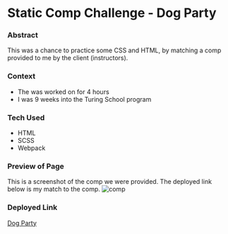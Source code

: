 # Static Comp Challenge - Dog Party

### Abstract
This was a chance to practice some CSS and HTML, by matching a comp provided to me by the client (instructors).

### Context
- The was worked on for 4 hours
- I was 9 weeks into the Turing School program

### Tech Used
- HTML
- SCSS
- Webpack

### Preview of Page
This is a screenshot of the comp we were provided. The deployed link below is my match to the comp.
![comp](dog-party-spec.png)

### Deployed Link
[Dog Party](https://corysanders3.github.io/dog-party/)
